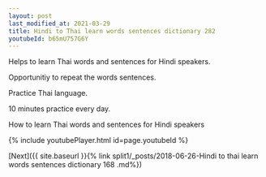 ```yaml
---
layout: post
last_modified_at: 2021-03-29
title: Hindi to Thai learn words sentences dictionary 282 
youtubeId: b65mU757G6Y
---
```

 
 
Helps to learn Thai words and sentences for Hindi speakers.

Opportunitiy to repeat the words sentences. 

Practice Thai language. 
 
10 minutes practice every day. 
 
How to learn Thai words and sentences for Hindi speakers 
 
{% include youtubePlayer.html id=page.youtubeId %}
 
 
[Next]({{ site.baseurl }}{% link  split1/_posts/2018-06-26-Hindi to thai learn words sentences dictionary 168 .md%})
 
